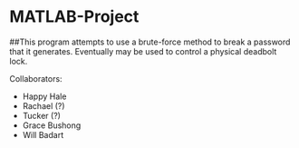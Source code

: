 # MATLAB-Project

##This program attempts to use a brute-force method to break a password that it generates.  Eventually may be used to control a physical deadbolt lock.

Collaborators:
- Happy Hale<br />
- Rachael (?)<br />
- Tucker (?)<br />
- Grace Bushong<br />
- Will Badart
